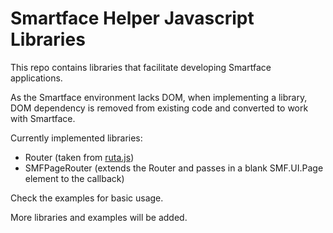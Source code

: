 # Smartface Helper Javascript Libraries

This repo contains libraries that facilitate developing Smartface applications.

As the Smartface environment lacks DOM, when implementing a library, DOM dependency is removed from existing code and converted to work with Smartface.

Currently implemented libraries:

- Router (taken from [ruta.js](https://github.com/bevacqua/ruta3))
- SMFPageRouter (extends the Router and passes in a blank SMF.UI.Page element to the callback)

Check the examples for basic usage.

More libraries and examples will be added.